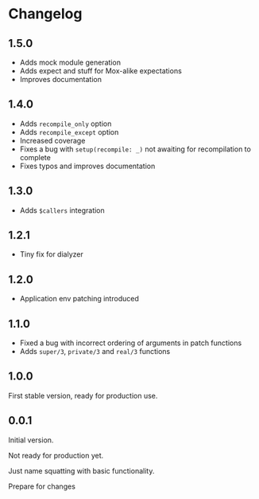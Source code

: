 # Changelog

## 1.5.0

* Adds mock module generation
* Adds expect and stuff for Mox-alike expectations
* Improves documentation

## 1.4.0

* Adds `recompile_only` option
* Adds `recompile_except` option
* Increased coverage
* Fixes a bug with `setup(recompile: _)` not awaiting for recompilation to complete
* Fixes typos and improves documentation

## 1.3.0

* Adds `$callers` integration

## 1.2.1

* Tiny fix for dialyzer

## 1.2.0

* Application env patching introduced

## 1.1.0

* Fixed a bug with incorrect ordering of arguments in patch functions
* Adds `super/3`, `private/3` and `real/3` functions

## 1.0.0

First stable version, ready for production use.

## 0.0.1

Initial version.

Not ready for production yet.

Just name squatting with basic functionality.

Prepare for changes
